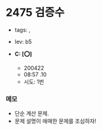 # 2475 검증수
 - tags: ,
 - lev: b5

- **C: [:o:]**
  - 200422
  - 08:57 .10 
  - 시도: 1번

### 메모
 - 단순 계산 문제.
 - 문제 설명이 애매한 문제를 조심하자!


